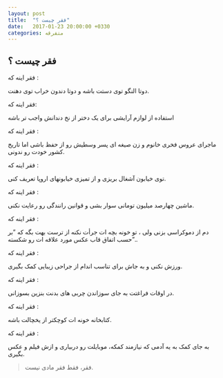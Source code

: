 ```yaml
---
layout: post
title:  "فقر چیست ؟"
date:   2017-01-23 20:00:00 +0330
categories: متفرقه
---
```

فقر چیست ؟
----------

ﻓﻘﺮ ﺍﯾﻨﻪ ﮐﻪ :

دوتا ﺍﻟﻨﮕﻮ ﺗﻮﯼ ﺩﺳﺘﺖ ﺑﺎﺷﻪ ﻭ دوتا ﺩﻧﺪﻭﻥ ﺧﺮﺍﺏ ﺗﻮﯼ ﺩﻫﻨﺖ.

ﻓﻘﺮ ﺍﯾﻨﻪ ﮐﻪ:

استفاده از لوازم آرایشی برای یک دختر از نخ دندانش واجب تر باشه

ﻓﻘﺮ ﺍﯾﻨﻪ ﮐﻪ :

ﻣﺎﺟﺮﺍﯼ ﻋﺮﻭﺱ ﻓﺨﺮﯼ ﺧﺎﻧﻮﻡ ﻭ ﺯﻥ ﺻﯿﻐﻪ ﺍﯼ ﭘﺴﺮ ﻭﺳﻄﯿﺶ ﺭﻭ ﺍﺯ ﺣﻔﻆ ﺑﺎﺷﯽ ﺍﻣﺎ ﺗﺎﺭﯾﺦ ﮐﺸﻮﺭ ﺧﻮﺩﺕ ﺭﻭ ﻧﺪﻭﻧﯽ.

ﻓﻘﺮ ﺍﯾﻨﻪ ﮐﻪ :

ﺗﻮﯼ ﺧﯿﺎﺑﻮﻥ ﺁﺷﻐﺎﻝ ﺑﺮﯾﺰﯼ ﻭ ﺍﺯ ﺗﻤﯿﺰﯼ ﺧﯿﺎﺑﻮﻧﻬﺎﯼ ﺍﺭﻭﭘﺎ ﺗﻌﺮﯾﻒ ﮐﻨﯽ.

ﻓﻘﺮ ﺍﯾﻨﻪ ﮐﻪ :

ﻣﺎﺷﯿﻦ ﭼﻬﺎﺭﺻﺪ ﻣﯿﻠﯿﻮﻥ ﺗﻮﻣﺎﻧﯽ ﺳﻮﺍﺭ ﺑﺸﯽ ﻭ ﻗﻮﺍﻧﯿﻦ ﺭﺍﻧﻨﺪﮔﯽ ﺭﻭ ﺭﻋﺎﯾﺖ ﻧﮑﻨﯽ.

ﻓﻘﺮ ﺍﯾﻨﻪ ﮐﻪ :

ﺩﻡ ﺍﺯ ﺩﻣﻮﮐﺮﺍﺳﯽ ﺑﺰﻧﯽ ﻭﻟﯽ ، ﺗﻮ ﺧﻮﻧﻪ ﺑﭽﻪ ﺍﺕ ﺟﺮأﺕ ﻧﮑﻨﻪ ﺍﺯ ﺗﺮﺳﺖ ﺑﻬﺖ ﺑﮕﻪ ﮐﻪ ”ﺑﺮ ﺣﺴﺐ ﺍﺗﻔﺎﻕ ﻗﺎﺏ ﻋﮑﺲ ﻣﻮﺭﺩ ﻋﻼﻗﻪ ﺍﺕ ﺭﻭ ﺷﮑﺴﺘﻪ”..

ﻓﻘﺮ ﺍﯾﻨﻪ ﮐﻪ :

ﻭﺭﺯﺵ ﻧﮑﻨﯽ ﻭ ﺑﻪ ﺟﺎﺵ ﺑﺮﺍﯼ ﺗﻨﺎﺳﺐ ﺍﻧﺪﺍﻡ ﺍﺯ ﺟﺮﺍﺣﯽ ﺯﯾﺒﺎﯾﯽ ﮐﻤﮏ ﺑﮕﯿﺮﯼ.

ﻓﻘﺮ ﺍﯾﻨﻪ ﮐﻪ :

ﺩﺭ ﺍﻭﻗﺎﺕ ﻓﺮﺍﻏﺘﺖ ﺑﻪ ﺟﺎﯼ ﺳﻮﺯﺍﻧﺪﻥ ﭼﺮﺑﯽ ﻫﺎﯼ ﺑﺪﻧﺖ ﺑﻨﺰﯾﻦ ﺑﺴﻮﺯﺍﻧﯽ.

ﻓﻘﺮ ﺍﯾﻨﻪ ﮐﻪ :

ﮐﺘﺎﺑﺨﺎﻧﻪ ﺧﻮﻧﻪ ﺍﺕ ﮐﻮﭼﮑﺘﺮ ﺍﺯ ﯾﺨﭽﺎﻟﺖ ﺑﺎﺷﻪ.

ﻓﻘﺮ ﺍﯾﻨﻪ ﮐﻪ :

ﺑﻪ ﺟﺎﯼ ﮐﻤﮏ ﺑﻪ ﯾﻪ ﺁﺩﻣﯽ ﮐﻪ ﻧﯿﺎﺯﻣﻨﺪ ﮐﻤﮑﻪ، ﻣﻮﺑﺎﯾﻠﺖ ﺭﻭ ﺩﺭﺑﯿﺎﺭﯼ ﻭ ﺍﺯﺵ ﻓﯿﻠﻢ ﻭ ﻋﮑﺲ ﺑﮕﯿﺮﯼ.

> فقر، فقط فقر مادی نیست.